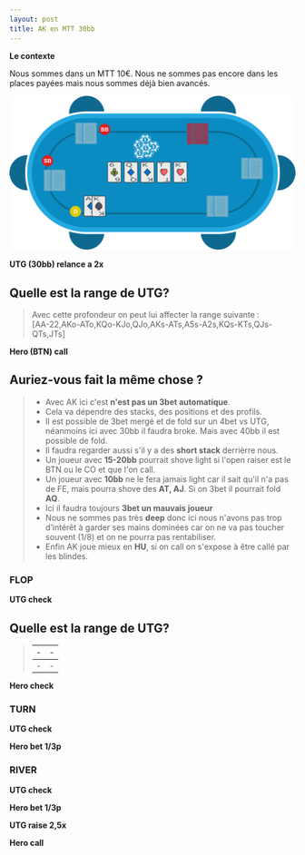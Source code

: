 ```yaml
---
layout: post
title: AK en MTT 30bb
---
```

**Le contexte**

Nous sommes dans un MTT 10€.
Nous ne sommes pas encore dans les places payées mais nous sommes déjà bien avancés.

![](../img/spots/2018-10-18-spot-1-AK.png)

**UTG (30bb) relance a 2x**

## Quelle est la range de UTG?

> Avec cette profondeur on peut lui affecter la range suivante :<br/>
> [AA-22,AKo-ATo,KQo-KJo,QJo,AKs-ATs,A5s-A2s,KQs-KTs,QJs-QTs,JTs]

**Hero (BTN) call**

## Auriez-vous fait la même chose ?

> - Avec AK ici c'est **n'est pas un 3bet automatique**.
> - Cela va dépendre des stacks, des positions et des profils.
> - Il est possible de 3bet mergé et de fold sur un 4bet vs UTG, néanmoins ici avec 30bb il faudra broke. Mais avec 40bb il est possible de fold.
> - Il faudra regarder aussi s'il y a des **short stack** derrièrre nous.
> - Un joueur avec **15-20bb** pourrait shove light si l'open raiser est le BTN ou le CO et que l'on call.
> - Un joueur avec **10bb** ne le fera jamais light car il sait qu'il n'a pas de FE, mais pourra shove des **AT, AJ**. Si on 3bet il pourrait fold **AQ**.
> - Ici il faudra toujours **3bet un mauvais joueur**
> - Nous ne sommes pas très **deep** donc ici nous n'avons pas trop d’intérêt à garder ses mains dominées car on ne va pas toucher souvent (1/8) et on ne pourra pas rentabiliser.
> - Enfin AK joue mieux en **HU**, si on call on s'expose à être callé par les blindes.

### FLOP

**UTG check**

## Quelle est la range de UTG?

> -|-
> -|-
> -|-

**Hero check**

### TURN

**UTG check**

**Hero bet 1/3p**

### RIVER

**UTG check**

**Hero bet 1/3p**

**UTG raise 2,5x**

**Hero call**

<!--stackedit_data:
eyJoaXN0b3J5IjpbLTQwMjA4NjkyNywtMTQ1NDkxMjM1NCwxNT
c1MDYwNDQ1LC0xNTE4OTQ2MzU0LC0xMDUwMjE4NTc4LDIwOTc0
Nzk5ODQsMTI0MDkxNTQ5OV19
-->